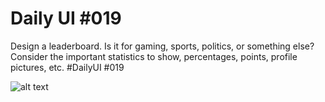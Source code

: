 # Daily UI #019

Design a leaderboard. Is it for gaming, sports, politics, or something else? Consider the important statistics to show, percentages, points, profile pictures, etc. #DailyUI #019


![alt text](https://pbs.twimg.com/media/E0ao4anWEAQtpju?format=png&name=small)
